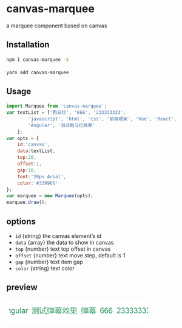 # canvas-marquee

a marquee component based on canvas

## Installation
```bash
npm i canvas-marquee -S

yarn add canvas-marquee
```

## Usage
```javascript
import Marquee from 'canvas-marquee';
var textList = ['跑马灯', '666', '233333333',
        'javascript', 'html', 'css', '前端框架', 'Vue', 'React',
        'Angular', '测试跑马灯效果'
    ];
var opts = {
    id:'canvas',
    data:textList,
    top:20,
    offset:1,
    gap:10,
    font:'20px Arial',
    color:'#339966'
};
var marquee = new Marquee(opts);
marquee.draw();
```   
## options
- `id` {string} the canvas element’s id
- `data` {array} the data to show in canvas
- `top` {number} text top offset in canvas
- `offset` {number} text move step, default is 1
- `gap` {number} text item gap
- `color` {string} text color

## preview

![marquee](./doc/marquee.png)